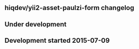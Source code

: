 hiqdev/yii2-asset-paulzi-form changelog
---------------------------------------

## Under development


## Development started 2015-07-09

